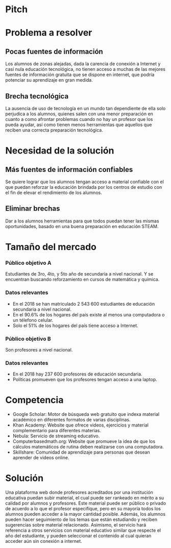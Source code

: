 # Pitch

# Problema a resolver

## Pocas fuentes de información

Los alumnos de zonas alejadas, dada la carencia de conexión a Internet y casi nula educación tecnológica, no tienen acceso a muchas de las mejores fuentes de información gratuita que se dispone en internet, que podría potenciar su aprendizaje en gran medida.

## Brecha tecnológica

La ausencia de uso de tecnología en un mundo tan dependiente de ella solo perjudica a los alumnos, quienes salen con una menor preparación en cuanto a como afrontar problemas cuando no hay un profesor que los pueda ayudar, así como tienen menos herramientas que aquellos que reciben una correcta preparación tecnológica.

# Necesidad de la solución

## Más fuentes de información confiables
Se quiere lograr que los alumnos tengan acceso a material confiable con el que puedan reforzar la educación brindada por los centros de estudio con el fin de elevar el rendimiento de los alumnos.

## Eliminar brechas
Dar a los alumnos herramientas para que todos puedan tener las mismas oportunidades, basado en una buena preparación en educación STEAM.

# Tamaño del mercado

### Público objetivo A

Estudiantes de 3ro, 4to, y 5to año de secundaria a nivel nacional. Y se encuentran buscando reforzamiento en cursos de matemática y química.

### Datos relevantes 

 - En el 2018 se han matriculado 2 543 600 estudiantes de educación secundaria a nivel nacional. 
 - En el 90.6% de los hogares del país existe al menos una computadora o un télefono celular.
 - Solo el 51% de los hogares del país tiene acceso a Internet.
  
### Público objetivo B

Son profesores a nivel nacional. 

### Datos relevantes 

 - En el 2018 hay 237 600 profesores de educación secundaria.
 - Políticas promueven que los profesores tengan acceso a una laptop.
 
# Competencia

- Google Scholar: Motor de búsqueda web gratuito que indexa material académico en diferentes formatos de varias disciplinas.
- Khan Academy: Website que ofrece videos, ejercicios y material complementario para diferentes materias.
- Nebula: Servicio de streaming educativo.
- Computerbasedmath.org: Website que promueve la idea de que los cálculos matemáticos de rutina deben realizarse con una computadora.
- Skillshare: Comunidad de aprendizaje para personas que desean aprender de videos online.
 
# Solución

Una plataforma web donde profesores acreditados por una institución educativa puedan subir material, el cual puede ser rankeado en mérito a su calidad por alumnos y profesores. Este material puede ser público o privado de acuerdo a lo que el profesor especifíque, pero en su mayoría todos los alumnos pueden acceder a la mayor cantidad posible. Además, los alumnos pueden hacer seguimiento de los temas que están estudiando y reciben sugerencias sobre material relacionado. Asimismo, el servicio hará referencia a otros servicios con material educativo similar que respecte el año del estudiante, y pueden seleccionar el contenido al cual quieran acceder aún sin conexión a internet.

